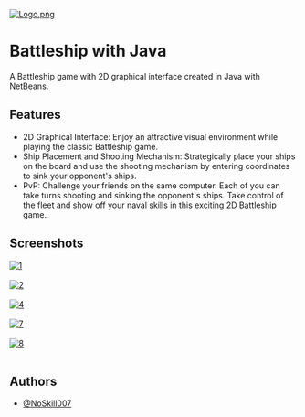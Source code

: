 [![Logo.png](https://i.postimg.cc/d18YM7nD/Logo.png)](https://postimg.cc/8JP3Mz2V)
# Battleship with Java
A Battleship game with 2D graphical interface created in Java with NetBeans.

## Features
- 2D Graphical Interface: Enjoy an attractive visual environment while playing the classic Battleship game.
- Ship Placement and Shooting Mechanism: Strategically place your ships on the board and use the shooting mechanism by entering coordinates to sink your opponent's ships.
- PvP: Challenge your friends on the same computer. Each of you can take turns shooting and sinking the opponent's ships.
Take control of the fleet and show off your naval skills in this exciting 2D Battleship game.

## Screenshots

<a href="https://postimages.org/" target="_blank"><img src="https://i.postimg.cc/QxDzX9gR/1.png" alt="1"/></a><br/><br/>
<a href="https://postimages.org/" target="_blank"><img src="https://i.postimg.cc/RZVbHkDd/2.png" alt="2"/></a><br/><br/>
<a href="https://postimages.org/" target="_blank"><img src="https://i.postimg.cc/QxsFt2Dt/4.png" alt="4"/></a><br/><br/>
<a href="https://postimages.org/" target="_blank"><img src="https://i.postimg.cc/pTrrQJBz/7.png" alt="7"/></a><br/><br/>
<a href="https://postimages.org/" target="_blank"><img src="https://i.postimg.cc/SNGvjSDj/8.png" alt="8"/></a><br/><br/>

## Authors

- [@NoSkill007](https://github.com/NoSkill007)
